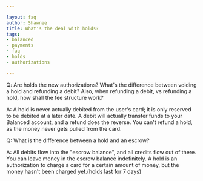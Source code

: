 ```yaml
---

layout: faq
author: Shawnee
title: What's the deal with holds?
tags:
- balanced
- payments
- faq
- holds
- authorizations

---
```


Q:  Are holds the new authorizations?  What's the difference between voiding a hold and refunding a debit?  Also, when refunding a debit, vs refunding a hold, how shall the fee structure work?

A:  A hold is never actually debited from the user's card; it is only reserved to be debited at a later date.  A debit will actually transfer funds to your Balanced account, and a refund does the reverse.  You can't refund a hold, as the money never gets pulled from the card.

Q: What is the difference between a hold and an escrow?

A: All debits flow into the "escrow balance", and all credits flow out of there. You can leave money in the escrow balance indefinitely. A hold is an authorization to charge a card for a certain amount of money, but the money hasn't been charged yet.(holds last for 7 days)
